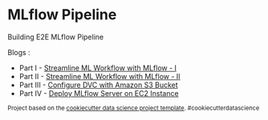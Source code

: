 MLflow Pipeline
==============================

Building E2E MLflow Pipeline

Blogs :
- Part I - [Streamline ML Workflow with MLflow - I](https://medium.com/towards-artificial-intelligence/streamline-ml-workflow-with-mlflow%EF%B8%8F-part-i-60857cd511ed)
- Part II - [Streamline ML Workflow with MLflow - II](https://medium.com/towards-artificial-intelligence/streamline-ml-workflow-with-mlflow-ii-daa8d50016f7)
- Part III - [Configure DVC with Amazon S3 Bucket](https://medium.com/towards-artificial-intelligence/configure-dvc-with-amazon-s3-bucket-f6d57cd242d4)
- Part IV - [Deploy MLflow Server on EC2 Instance](https://medium.com/towards-artificial-intelligence/deploy-mlflow-server-on-amazon-ec2-instance-b53d5eb3c4f3)
<p><small>Project based on the <a target="_blank" href="https://drivendata.github.io/cookiecutter-data-science/">cookiecutter data science project template</a>. #cookiecutterdatascience</small></p>
